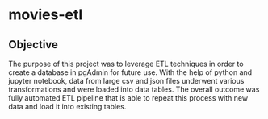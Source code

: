 # movies-etl

## Objective
The purpose of this project was to leverage ETL techniques in order to create a database in pgAdmin for future use. With the help of python and jupyter notebook, data from large csv and json files underwent various transformations and were loaded into data tables. The overall outcome was fully automated ETL pipeline that is able to repeat this process with new data and load it into existing tables. 
